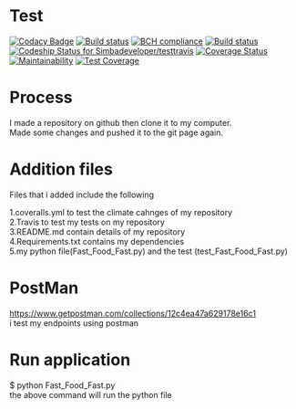 # Test

[![Codacy Badge](https://api.codacy.com/project/badge/Grade/ef153b2be0fc4b7fae25c6fe026dfab5)](https://app.codacy.com/app/Simbadeveloper/testtravis?utm_source=github.com&utm_medium=referral&utm_content=Simbadeveloper/testtravis&utm_campaign=Badge_Grade_Dashboard)
[![Build status](https://ci.appveyor.com/api/projects/status/r05lx9asmq9893wl/branch/master?svg=true)](https://ci.appveyor.com/project/Simbadeveloper/testtravis/branch/master)
[![BCH compliance](https://bettercodehub.com/edge/badge/Simbadeveloper/testtravis?branch=master)](https://bettercodehub.com/)
[![Build status](https://travis-ci.org/Simbadeveloper/testtravis.svg?master)](https://travis-ci.org/Simbadeveloper)
[ ![Codeship Status for Simbadeveloper/testtravis](https://app.codeship.com/projects/95a000a0-945d-0136-6791-16711eab9874/status?branch=master)](https://app.codeship.com/projects/304673)
[![Coverage Status](https://coveralls.io/repos/github/Simbadeveloper/testtravis/badge.svg?branch=master)](https://coveralls.io/github/Simbadeveloper/testtravis?branch=master)
[![Maintainability](https://api.codeclimate.com/v1/badges/ad4b88f8a2747edf43ea/maintainability)](https://codeclimate.com/github/Simbadeveloper/testtravis/maintainability)
[![Test Coverage](https://api.codeclimate.com/v1/badges/ad4b88f8a2747edf43ea/test_coverage)](https://codeclimate.com/github/Simbadeveloper/testtravis/test_coverage)


# Process
I made a repository on github then clone it to my computer.<br>
Made some changes and pushed it to the git page again.<br>

# Addition files
Files that i added include the following<br>

1.coveralls.yml to test the climate cahnges of my repository<br>
2.Travis to test my tests on my repository<br>
3.README.md contain details of my repository<br>
4.Requirements.txt contains my dependencies<br>
5.my python file(Fast_Food_Fast.py) and the test (test_Fast_Food_Fast.py)<br>

# PostMan

https://www.getpostman.com/collections/12c4ea47a629178e16c1 <br>
i test my endpoints using postman<br>

# Run application
 $ python Fast_Food_Fast.py <br>
the above command will run the python file<br>
